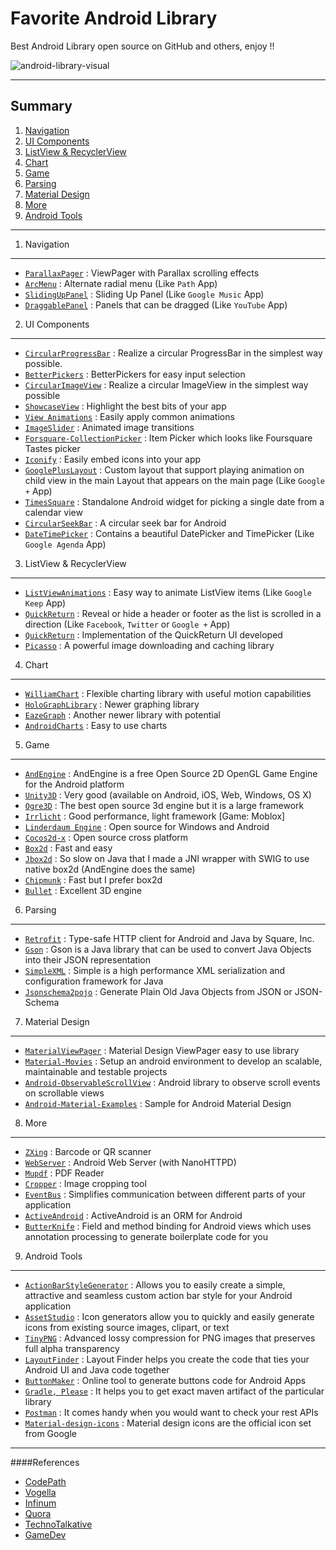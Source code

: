 # Favorite Android Library
Best Android Library open source on GitHub and others, enjoy !!

![android-library-visual](https://cloud.githubusercontent.com/assets/4562398/6830152/4acbcd54-d318-11e4-8328-2fc49964694f.jpg)

***

Summary
-----

1. [Navigation](#navigation) 
2. [UI Components](#uicomponents) 
3. [ListView & RecyclerView](#listview) 
4. [Chart](#chart) 
5. [Game](#game) 
6. [Parsing](#parsing) 
7. [Material Design](#material_design) 
8. [More](#more) 
9. [Android Tools](#androidtools) 

***

1. <a name="navigation">Navigation
-----

* [`ParallaxPager`](https://github.com/prolificinteractive/ParallaxPager) : ViewPager with Parallax scrolling effects
* [`ArcMenu`](https://github.com/daCapricorn/ArcMenu) : Alternate radial menu (Like `Path` App)
* [`SlidingUpPanel`](https://github.com/umano/AndroidSlidingUpPanel) : Sliding Up Panel (Like `Google Music` App)
* [`DraggablePanel`](https://github.com/pedrovgs/DraggablePanel) : Panels that can be dragged (Like `YouTube` App)

2. <a name="uicomponents">UI Components
-----

* [`CircularProgressBar`](https://github.com/lopspower/CircularProgressBar) : Realize a circular ProgressBar in the simplest way possible.
* [`BetterPickers`](https://github.com/derekbrameyer/android-betterpickers) : BetterPickers for easy input selection
* [`CircularImageView`](https://github.com/lopspower/CircularImageView) : Realize a circular ImageView in the simplest way possible
* [`ShowcaseView`](https://github.com/amlcurran/ShowcaseView) : Highlight the best bits of your app
* [`View Animations`](https://github.com/daimajia/AndroidViewAnimations) : Easily apply common animations
* [`ImageSlider`](https://github.com/daimajia/AndroidImageSlider) : Animated image transitions
* [`Forsquare-CollectionPicker`](https://github.com/anton46/Foursquare-CollectionPicker) : Item Picker which looks like Foursquare Tastes picker
* [`Iconify`](https://github.com/JoanZapata/android-iconify) : Easily embed icons into your app
* [`GooglePlusLayout`](https://github.com/Nammari/GooglePlusLayout) : Custom layout that support playing animation on child view in the main Layout that appears on the main page (Like `Google +` App)
* [`TimesSquare`](https://github.com/square/android-times-square) : Standalone Android widget for picking a single date from a calendar view
* [`CircularSeekBar`](https://github.com/RaghavSood/AndroidCircularSeekBar) : A circular seek bar for Android
* [`DateTimePicker`](https://github.com/flavienlaurent/datetimepicker) : Contains a beautiful DatePicker and TimePicker (Like `Google Agenda` App)

3. <a name="listview">ListView & RecyclerView
-----

* [`ListViewAnimations`](https://github.com/nhaarman/ListViewAnimations) : Easy way to animate ListView items (Like `Google Keep` App)
* [`QuickReturn`](https://github.com/lawloretienne/QuickReturn) : Reveal or hide a header or footer as the list is scrolled in a direction (Like `Facebook`, `Twitter` or `Google +` App)
* [`QuickReturn`](https://github.com/LarsWerkman/QuickReturnListView) : Implementation of the QuickReturn UI developed
* [`Picasso`](https://github.com/square/picasso) : A powerful image downloading and caching library

4. <a name="chart">Chart
-----

* [`WilliamChart`](https://github.com/diogobernardino/WilliamChart) : Flexible charting library with useful motion capabilities
* [`HoloGraphLibrary`](https://github.com/Androguide/HoloGraphLibrary) : Newer graphing library
* [`EazeGraph`](https://github.com/blackfizz/EazeGraph) : Another newer library with potential
* [`AndroidCharts`](https://github.com/HackPlan/AndroidCharts) : Easy to use charts

5. <a name="game">Game
-----

* [`AndEngine`](https://github.com/nicolasgramlich/AndEngine) : AndEngine is a free Open Source 2D OpenGL Game Engine for the Android platform
* [`Unity3D`](http://unity3d.com/) : Very good (available on Android, iOS, Web, Windows, OS X)
* [`Ogre3D`](http://www.ogre3d.org/) : The best open source 3d engine but it is a large framework
* [`Irrlicht`](http://irrlicht.sourceforge.net/) : Good performance, light framework [Game: Moblox]
* [`Linderdaum Engine`](http://www.linderdaum.com/) : Open source for Windows and Android
* [`Cocos2d-x`](http://cocos2d-x.org/) : Open source cross platform
* [`Box2d`](http://box2d.org/) : Fast and easy
* [`Jbox2d`](http://www.jbox2d.org/) : So slow on Java that I made a JNI wrapper with SWIG to use native box2d (AndEngine does the same)
* [`Chipmunk`](http://code.google.com/p/chipmunk-physics/) : Fast but I prefer box2d
* [`Bullet`](http://bulletphysics.org/) : Excellent 3D engine

6. <a name="parsing">Parsing
-----

* [`Retrofit`](https://github.com/square/retrofit) : Type-safe HTTP client for Android and Java by Square, Inc.
* [`Gson`](https://code.google.com/p/google-gson/) : Gson is a Java library that can be used to convert Java Objects into their JSON representation
* [`SimpleXML`](http://simple.sourceforge.net/download/stream/doc/examples/examples.php) : Simple is a high performance XML serialization and configuration framework for Java
* [`Jsonschema2pojo`](http://www.jsonschema2pojo.org/) : Generate Plain Old Java Objects from JSON or JSON-Schema

7. <a name="material_design">Material Design
-----

* [`MaterialViewPager`](https://github.com/florent37/MaterialViewPager) : Material Design ViewPager easy to use library
* [`Material-Movies`](https://github.com/saulmm/Material-Movies) : Setup an android environment to develop an scalable, maintainable and testable projects
* [`Android-ObservableScrollView`](https://github.com/ksoichiro/Android-ObservableScrollView) : Android library to observe scroll events on scrollable views
* [`Android-Material-Examples`](https://github.com/saulmm/Android-Material-Examples) : Sample for Android Material Design

8. <a name="more">More
-----

* [`ZXing`](https://github.com/zxing/zxing) : Barcode or QR scanner
* [`WebServer`](https://github.com/lopspower/WebServer) : Android Web Server (with NanoHTTPD)
* [`Mupdf`](https://github.com/muennich/mupdf) : PDF Reader
* [`Cropper`](https://github.com/edmodo/cropper) : Image cropping tool
* [`EventBus`](http://greenrobot.github.io/EventBus/) : Simplifies communication between different parts of your application
* [`ActiveAndroid`](http://www.activeandroid.com/) : ActiveAndroid is an ORM for Android
* [`ButterKnife`](https://github.com/JakeWharton/butterknife) : Field and method binding for Android views which uses annotation processing to generate boilerplate code for you

9. <a name="androidtools">Android Tools
-----

* [`ActionBarStyleGenerator`](https://github.com/jgilfelt/android-actionbarstylegenerator) : Allows you to easily create a simple, attractive and seamless custom action bar style for your Android application
* [`AssetStudio`](http://romannurik.github.io/AndroidAssetStudio/) : Icon generators allow you to quickly and easily generate icons from existing source images, clipart, or text
* [`TinyPNG`](https://tinypng.com/) : Advanced lossy compression for PNG images that preserves full alpha transparency
* [`LayoutFinder`](https://www.buzzingandroid.com/tools/android-layout-finder/) : Layout Finder helps you create the code that ties your Android UI and Java code together
* [`ButtonMaker`](http://angrytools.com/android/button/) : Online tool to generate buttons code for Android Apps
* [`Gradle, Please`](http://gradleplease.appspot.com/) : It helps you to get exact maven artifact of the particular library
* [`Postman`](http://www.getpostman.com/) : It comes handy when you would want to check your rest APIs
* [`Material-design-icons`](https://github.com/google/material-design-icons) : Material design icons are the official icon set from Google

***

####References

* [CodePath](http://codepath.com/)
* [Vogella](http://www.vogella.com/tutorials/AndroidUsefulLibraries/article.html)
* [Infinum](https://www.infinum.co/the-capsized-eight/articles/top-5-android-libraries-every-android-developer-should-know-about)
* [Quora](http://www.quora.com/What-are-the-best-open-source-libraries-available-for-Android)
* [TechnoTalkative](http://www.technotalkative.com/lazy-android-part-7-useful-tools/)
* [GameDev](http://gamedev.stackexchange.com/a/1821)
